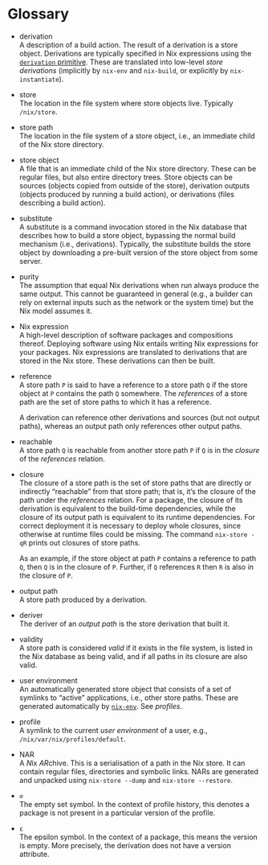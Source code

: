 # Glossary

  - derivation\
    A description of a build action. The result of a derivation is a
    store object. Derivations are typically specified in Nix expressions
    using the [`derivation` primitive](expressions/derivations.md). These are
    translated into low-level *store derivations* (implicitly by
    `nix-env` and `nix-build`, or explicitly by `nix-instantiate`).

  - store\
    The location in the file system where store objects live. Typically
    `/nix/store`.

  - store path\
    The location in the file system of a store object, i.e., an
    immediate child of the Nix store directory.

  - store object\
    A file that is an immediate child of the Nix store directory. These
    can be regular files, but also entire directory trees. Store objects
    can be sources (objects copied from outside of the store),
    derivation outputs (objects produced by running a build action), or
    derivations (files describing a build action).

  - substitute\
    A substitute is a command invocation stored in the Nix database that
    describes how to build a store object, bypassing the normal build
    mechanism (i.e., derivations). Typically, the substitute builds the
    store object by downloading a pre-built version of the store object
    from some server.

  - purity\
    The assumption that equal Nix derivations when run always produce
    the same output. This cannot be guaranteed in general (e.g., a
    builder can rely on external inputs such as the network or the
    system time) but the Nix model assumes it.

  - Nix expression\
    A high-level description of software packages and compositions
    thereof. Deploying software using Nix entails writing Nix
    expressions for your packages. Nix expressions are translated to
    derivations that are stored in the Nix store. These derivations can
    then be built.

  - reference\
    A store path `P` is said to have a reference to a store path `Q` if
    the store object at `P` contains the path `Q` somewhere. The
    *references* of a store path are the set of store paths to which it
    has a reference.

    A derivation can reference other derivations and sources (but not
    output paths), whereas an output path only references other output
    paths.

  - reachable\
    A store path `Q` is reachable from another store path `P` if `Q`
    is in the *closure* of the *references* relation.

  - closure\
    The closure of a store path is the set of store paths that are
    directly or indirectly “reachable” from that store path; that is,
    it’s the closure of the path under the *references* relation. For
    a package, the closure of its derivation is equivalent to the
    build-time dependencies, while the closure of its output path is
    equivalent to its runtime dependencies. For correct deployment it
    is necessary to deploy whole closures, since otherwise at runtime
    files could be missing. The command `nix-store -qR` prints out
    closures of store paths.

    As an example, if the store object at path `P` contains a reference
    to path `Q`, then `Q` is in the closure of `P`. Further, if `Q`
    references `R` then `R` is also in the closure of `P`.

  - output path\
    A store path produced by a derivation.

  - deriver\
    The deriver of an *output path* is the store
    derivation that built it.

  - validity\
    A store path is considered *valid* if it exists in the file system,
    is listed in the Nix database as being valid, and if all paths in
    its closure are also valid.

  - user environment\
    An automatically generated store object that consists of a set of
    symlinks to “active” applications, i.e., other store paths. These
    are generated automatically by
    [`nix-env`](command-ref/nix-env.md). See *profiles*.

  - profile\
    A symlink to the current *user environment* of a user, e.g.,
    `/nix/var/nix/profiles/default`.

  - NAR\
    A *N*ix *AR*chive. This is a serialisation of a path in the Nix
    store. It can contain regular files, directories and symbolic
    links.  NARs are generated and unpacked using `nix-store --dump`
    and `nix-store --restore`.
  - `∅` \
    The empty set symbol. In the context of profile history, this denotes a package is not present in a particular version of the profile.
  - `ε` \
    The epsilon symbol. In the context of a package, this means the version is empty. More precisely, the derivation does not have a version attribute.
